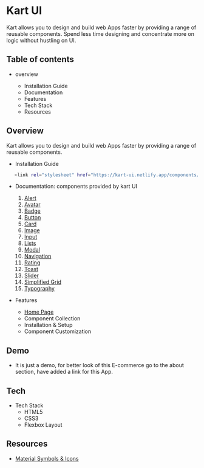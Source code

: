 
# Kart UI


Kart allows you to design and build web Apps faster by providing a range of reusable components.
Spend less time designing and concentrate more on logic without hustling on UI.

## Table of contents

* overview
    
    * Installation Guide
    * Documentation
    * Features
    * Tech Stack
    * Resources
## Overview
Kart allows you to design and build web Apps faster by providing a range of reusable components.

 * Installation Guide
 ```bash
    <link rel="stylesheet" href="https://kart-ui.netlify.app/components/import.css"/>    
```
* Documentation: components provided by kart UI
     1. [Alert](https://kart-ui.netlify.app/components/alert/alert/)
     2. [Avatar](https://kart-ui.netlify.app/components/avatar/avatar/)
     3. [Badge](https://kart-ui.netlify.app/components/badge/badge/)
     4. [Button](https://kart-ui.netlify.app/components/button/button/)
     5. [Card](https://kart-ui.netlify.app/components/card/card/)
     6. [Image](https://kart-ui.netlify.app/components/image/image/)
     7. [Input](https://kart-ui.netlify.app/components/input/input/)
     8. [Lists](https://kart-ui.netlify.app/components/lists/lists/)
     9. [Modal](https://kart-ui.netlify.app/components/modal/modal/)
    10. [Navigation](https://kart-ui.netlify.app/components/navigation/navigation/)
    11. [Rating](https://kart-ui.netlify.app/components/rating/rating/)
    12. [Toast](https://kart-ui.netlify.app/components/toast/toast/)
    13. [Slider](https://kart-ui.netlify.app/components/slider/slider/)
    14. [Simplified Grid](https://kart-ui.netlify.app/components/simplifiedgrid/simplified-grid)
    15. [Typography](https://kart-ui.netlify.app/components/typography/typography)

* Features
  * [Home Page](https://kart-ui.netlify.app/index.html/)
  * Component Collection
  * Installation & Setup
  * Component Customization

## Demo

* It is just a demo, for better look of this E-commerce go to the about section, have added a link for this App.


## Tech

* Tech Stack
  * HTML5
  * CSS3
  * Flexbox Layout
 

## Resources
* [Material Symbols & Icons](https://fonts.google.com/icons)
